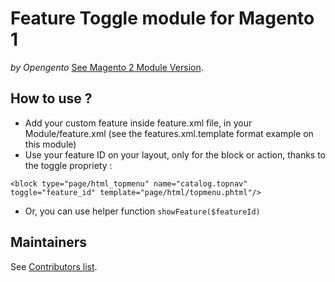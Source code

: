 # Feature Toggle module for Magento 1

_by Opengento_
[See Magento 2 Module Version](https://github.com/opengento/feature-toggle2).

## How to use ?
- Add your custom feature inside feature.xml file, in your Module/feature.xml (see the features.xml.template format example on this module)
- Use your feature ID on your layout, only for the block or action, thanks to the toggle propriety :
```
<block type="page/html_topmenu" name="catalog.topnav" toggle="feature_id" template="page/html/topmenu.phtml"/>
```
- Or, you can use helper function ``showFeature($featureId)``


## Maintainers

See [Contributors list](https://github.com/opengento/feature-toggle/graphs/contributors).
